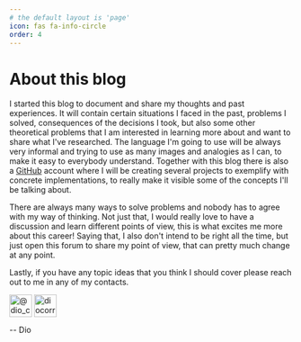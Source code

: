 ```yaml
---
# the default layout is 'page'
icon: fas fa-info-circle
order: 4
---
```

# About this blog

I started this blog to document and share my thoughts and past experiences. It will contain certain situations I faced in the past, problems I solved, consequences of the decisions I took, but also some other theoretical problems that I am interested in learning more about and want to share what I've researched. The language I'm going to use will be always very informal and trying to use as many images and analogies as I can, to make it easy to everybody understand. Together with this blog there is also a [GitHub](https://github.com/diocorrea) account where I will be creating several projects to exemplify with concrete implementations, to really make it visible some of the concepts I'll be talking about.

There are always many ways to solve problems and nobody has to agree with my way of thinking. Not just that, I would really love to have a discussion and learn different points of view, this is what excites me more about this career! Saying that, I also don't intend to be right all the time, but just open this forum to share my point of view, that can pretty much change at any point.

Lastly, if you have any topic ideas that you think I should cover please reach out to me in any of my contacts.

<p align="left">
<a href="https://twitter.com/dio_correa" target="blank"><img align="center" src="https://raw.githubusercontent.com/rahuldkjain/github-profile-readme-generator/master/src/images/icons/Social/twitter.svg" alt="@dio_correa" height="40" width="40" /></a>
<a href="https://linkedin.com/in/diocorrea" target="blank"><img align="center" src="https://avatars.githubusercontent.com/u/357098?s=200&v=4" alt="diocorrea" height="40" width="40" /></a>
</p>

-- Dio

